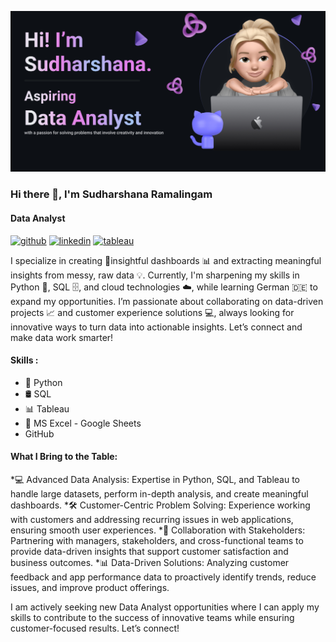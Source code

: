 <!--- 👋 Hi, I’m @SudharshanaRamalingam aspiring Data Analyst based in Berlin.
- 👀 I’m interested in data analysis and leveraging data to solve real-world problems.
- 🌱 I’m currently learning German and enhancing my skills in Python, SQL, and cloud technologies.
- 📫 How to reach me .
- ⚡ Fun fact: ...

SudharshanaRamalingam/SudharshanaRamalingam is a ✨ special ✨ repository because its `README.md` (this file) appears on your GitHub profile.
You can click the Preview link to take a look at your changes.
--->
![Data Analyst](https://github.com/SudharshanaRamalingam/SudharshanaRamalingam/blob/main/Make%20your%20README.jpg)
### Hi there 👋, I'm Sudharshana Ramalingam
#### Data Analyst

[<img src='https://cdn.jsdelivr.net/npm/simple-icons@3.0.1/icons/github.svg' alt='github' height='40'>](https://github.com/SudharshanaRamalingam)  [<img src='https://cdn.jsdelivr.net/npm/simple-icons@3.0.1/icons/linkedin.svg' alt='linkedin' height='40'>](https://www.linkedin.com/in/sudharshana-ramalingam/)  [<img src='https://cdn.jsdelivr.net/npm/simple-icons@3.0.1/icons/tableau.svg' alt='tableau' height='40'>](https://public.tableau.com/app/profile/sudharshana.ramalingam/vizzes)  

I specialize in creating 🎯insightful dashboards 📊 and extracting meaningful insights from messy, raw data 💡. Currently, I'm sharpening my skills in Python 🐍, SQL 🗄️, and cloud technologies ☁️, while learning German 🇩🇪 to expand my opportunities. I’m passionate about collaborating on data-driven projects 📈 and customer experience solutions 💻, always looking for innovative ways to turn data into actionable insights. Let’s connect and make data work smarter!

#### Skills :
* 🐍 Python
* 🛢 SQL
* 📊 Tableau
* 📗 MS Excel - Google Sheets
* GitHub
#### What I Bring to the Table:
*💻 Advanced Data Analysis: Expertise in Python, SQL, and Tableau to handle large datasets, perform in-depth analysis, and create meaningful dashboards.
*🛠 Customer-Centric Problem Solving: Experience working with customers and addressing recurring issues in web applications, ensuring smooth user experiences.
*🤝 Collaboration with Stakeholders: Partnering with managers, stakeholders, and cross-functional teams to provide data-driven insights that support customer satisfaction and business outcomes.
*📊 Data-Driven Solutions: Analyzing customer feedback and app performance data to proactively identify trends, reduce issues, and improve product offerings.

I am actively seeking new Data Analyst opportunities where I can apply my skills to contribute to the success of innovative teams while ensuring customer-focused results. Let’s connect!





